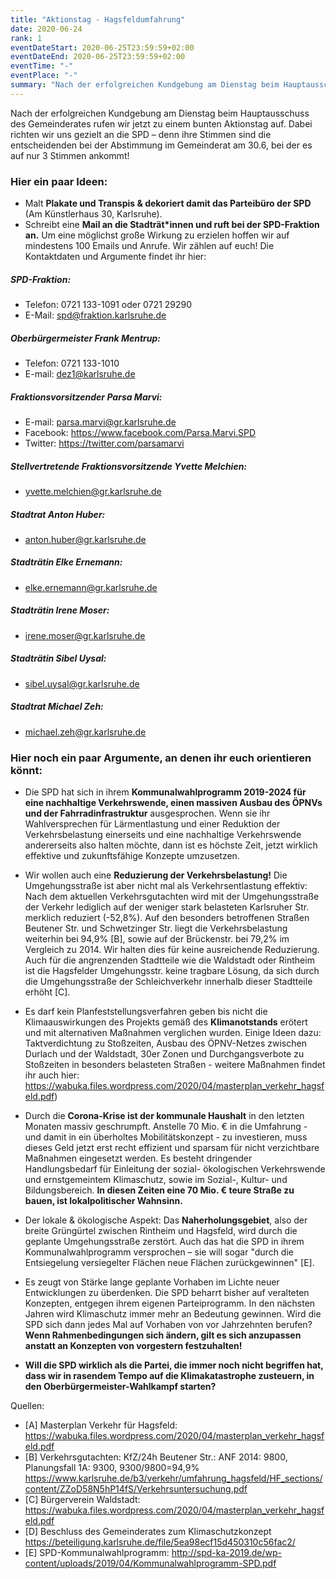```yaml
---
title: "Aktionstag - Hagsfeldumfahrung"
date: 2020-06-24
rank: 1
eventDateStart: 2020-06-25T23:59:59+02:00
eventDateEnd: 2020-06-25T23:59:59+02:00
eventTime: "-"
eventPlace: "-"
summary: "Nach der erfolgreichen Kundgebung am Dienstag beim Hauptausschuss des Gemeinderates rufen wir jetzt zu einem bunten Aktionstag auf. Dabei richten wir uns gezielt an die SPD – denn ihre Stimmen sind die entscheidenden bei der Abstimmung im Gemeinderat am 30.6, bei der es auf nur 3 Stimmen ankommt!"
---
```

Nach der erfolgreichen Kundgebung am Dienstag beim Hauptausschuss des Gemeinderates rufen wir jetzt zu einem bunten Aktionstag auf. Dabei richten wir uns gezielt an die SPD – denn ihre Stimmen sind die entscheidenden bei der Abstimmung im Gemeinderat am 30.6, bei der es auf nur 3 Stimmen ankommt!

### Hier ein paar Ideen:
- Malt **Plakate und Transpis & dekoriert damit das Parteibüro der SPD** (Am Künstlerhaus 30, Karlsruhe).
- Schreibt eine **Mail an die Stadträt*innen und ruft bei der SPD-Fraktion an.** Um eine möglichst große Wirkung zu erzielen hoffen wir auf mindestens 100 Emails und Anrufe. Wir zählen auf euch! 
Die Kontaktdaten und Argumente findet ihr hier:

##### SPD-Fraktion:
- Telefon: 0721 133-1091 oder 0721 29290 
- E-Mail: spd@fraktion.karlsruhe.de

##### Oberbürgermeister Frank Mentrup: 
- Telefon: 0721 133-1010
- E-mail: dez1@karlsruhe.de

##### Fraktionsvorsitzender Parsa Marvi:
- E-mail: parsa.marvi@gr.karlsruhe.de
- Facebook: https://www.facebook.com/Parsa.Marvi.SPD 
- Twitter: https://twitter.com/parsamarvi

##### Stellvertretende Fraktionsvorsitzende Yvette Melchien:
- yvette.melchien@gr.karlsruhe.de

##### Stadtrat Anton Huber:
- anton.huber@gr.karlsruhe.de

##### Stadträtin Elke Ernemann:
- elke.ernemann@gr.karlsruhe.de

##### Stadträtin Irene Moser:
- irene.moser@gr.karlsruhe.de

##### Stadträtin Sibel Uysal:
- sibel.uysal@gr.karlsruhe.de

##### Stadtrat Michael Zeh:
- michael.zeh@gr.karlsruhe.de

### Hier noch ein paar Argumente, an denen ihr euch orientieren könnt:

- Die SPD hat sich in ihrem **Kommunalwahlprogramm 2019-2024 für eine nachhaltige Verkehrswende, einen massiven Ausbau des ÖPNVs und der Fahrradinfrastruktur** ausgesprochen. Wenn sie ihr Wahlversprechen für Lärmentlastung und einer Reduktion der Verkehrsbelastung einerseits und eine nachhaltige Verkehrswende andererseits also halten möchte, dann ist es höchste Zeit, jetzt wirklich effektive und zukunftsfähige Konzepte umzusetzen.

- Wir wollen auch eine **Reduzierung der Verkehrsbelastung!** Die Umgehungsstraße ist aber nicht mal als Verkehrsentlastung effektiv: Nach dem aktuellen Verkehrsgutachten wird mit der Umgehungsstraße der Verkehr lediglich auf der weniger stark belasteten Karlsruher Str. merklich reduziert (-52,8%). Auf den besonders betroffenen Straßen Beutener Str. und Schwetzinger Str. liegt die Verkehrsbelastung weiterhin bei 94,9% [B], sowie auf der Brückenstr. bei 79,2% im Vergleich zu 2014. Wir halten dies für keine ausreichende Reduzierung. Auch für die angrenzenden Stadtteile wie die Waldstadt oder Rintheim ist die Hagsfelder Umgehungsstr. keine tragbare Lösung, da sich durch die Umgehungsstraße der Schleichverkehr innerhalb dieser Stadtteile erhöht [C].

- Es darf kein Planfeststellungsverfahren geben bis nicht die Klimaauswirkungen des Projekts gemäß des **Klimanotstands** erötert und mit alternativen Maßnahmen verglichen wurden.
Einige Ideen dazu: Taktverdichtung zu Stoßzeiten, Ausbau des ÖPNV-Netzes zwischen Durlach und der Waldstadt, 30er Zonen und Durchgangsverbote zu Stoßzeiten in besonders belasteten Straßen - weitere Maßnahmen findet ihr auch hier: https://wabuka.files.wordpress.com/2020/04/masterplan_verkehr_hagsfeld.pdf)

- Durch die **Corona-Krise ist der kommunale Haushalt** in den letzten Monaten massiv geschrumpft. Anstelle 70 Mio. € in die Umfahrung - und damit in ein überholtes Mobilitätskonzept - zu investieren, muss dieses Geld jetzt erst recht effizient und sparsam für nicht verzichtbare Maßnahmen eingesetzt werden. Es besteht dringender Handlungsbedarf für Einleitung der sozial- ökologischen Verkehrswende und ernstgemeintem Klimaschutz, sowie im Sozial-, Kultur- und Bildungsbereich. **In diesen Zeiten eine 70 Mio. € teure Straße zu bauen, ist lokalpolitischer Wahnsinn.**

- Der lokale & ökologische Aspekt: Das **Naherholungsgebiet**, also der breite Grüngürtel zwischen Rintheim und Hagsfeld, wird durch die geplante Umgehungsstraße zerstört. Auch das hat die SPD in ihrem Kommunalwahlprogramm versprochen – sie will sogar "durch die Entsiegelung versiegelter Flächen neue Flächen zurückgewinnen" [E].

- Es zeugt von Stärke lange geplante Vorhaben im Lichte neuer Entwicklungen zu überdenken. Die SPD beharrt bisher auf veralteten Konzepten, entgegen ihrem eigenen Parteiprogramm. In den nächsten Jahren wird Klimaschutz immer mehr an Bedeutung gewinnen. Wird die SPD sich dann jedes Mal auf Vorhaben von vor Jahrzehnten berufen? **Wenn Rahmenbedingungen sich ändern, gilt es sich anzupassen anstatt an Konzepten von vorgestern festzuhalten!**

- **Will die SPD wirklich als die Partei, die immer noch nicht begriffen hat, dass wir in rasendem Tempo auf die Klimakatastrophe zusteuern, in den Oberbürgermeister-Wahlkampf starten?**

Quellen:
- [A] Masterplan Verkehr für Hagsfeld: https://wabuka.files.wordpress.com/2020/04/masterplan_verkehr_hagsfeld.pdf
- [B] Verkehrsgutachten: KfZ/24h Beutener Str.: ANF 2014: 9800, Planungsfall 1A: 9300, 9300/9800=94,9%  https://www.karlsruhe.de/b3/verkehr/umfahrung_hagsfeld/HF_sections/content/ZZoD58N5hP14fS/Verkehrsuntersuchung.pdf
- [C] Bürgerverein Waldstadt: https://wabuka.files.wordpress.com/2020/04/masterplan_verkehr_hagsfeld.pdf
- [D] Beschluss des Gemeinderates zum Klimaschutzkonzept https://beteiligung.karlsruhe.de/file/5ea98ecf15d450310c56fac2/
- [E] SPD-Kommunalwahlprogramm: http://spd-ka-2019.de/wp-content/uploads/2019/04/Kommunalwahlprogramm-SPD.pdf